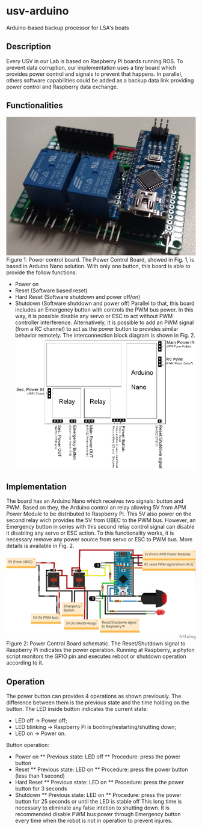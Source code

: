 # usv-arduino
Arduino-based backup processor for LSA's boats

## Description
Every USV in our Lab is based on Raspberry Pi boards running ROS. To prevent data corruption, our implementation uses a tiny board which provides power control and signals to prevent that happens. In parallel, others software capabilities could be added as a backup data link providing power control and Raspberry data exchange.

## Functionalities
![](power_control_board.jpg)
Figure 1: Power control board.
The Power Control Board, showed in Fig. 1, is based in Arduino Nano solution. With only one button, this board is able to provide the follow functions:
* Power on
* Reset (Software based reset)
* Hard Reset (Software shutdown and power off/on)
* Shutdown (Software shutdown and power off)
Parallel to that, this board includes an Emergency button  with controls the PWM bus power. In this way, it is possible disable any servo or ESC to act without PWM controller interference.
Alternatively, it is possible to add an PWM signal (from a RC channel) to act as the power button to provides similar behavior remotely.
The interconnection block diagram is shown in Fig. 2.
![](power_control_board_block_diagram.png)

## Implementation
The board has an Arduino Nano which receives two signals: button and PWM. Based on they, the Arduino control an relay allowing 5V from APM Power Module to be distributed to Raspberry Pi. This 5V also power on the second relay wich provides the 5V from UBEC to the PWM bus. However, an Emergency button in series with this second relay control signal can disable it disabling any servo or ESC action. To this functionality works, it is necessary remove any power source from servo or ESC to PWM bus. More details is available in Fig. 2.
![](Arduino_usv_bb.png)
Figure 2: Power Control Board schematic.
The Reset/Shutdown signal to Raspberry Pi indicates the power operation. Running at Raspberry, a phyton script monitors the GPIO pin and executes reboot or shutdown operation according to it.

## Operation
The power button can provides 4 operations as shown previously. The difference between them is the previous state and the time holding on the button. The LED inside button indicates the current state:
* LED off -> Power off;
* LED blinking -> Raspberry Pi is booting/restarting/shutting down;
* LED on -> Power on.

Button operation:
* Power on
** Previous state: LED off
** Procedure: press the power button
* Reset
** Previous state: LED on
** Procedure: press the power button (less than 1 second)
* Hard Reset
** Previous state: LED on
** Procedure: press the power button for 3 seconds
* Shutdown
** Previous state: LED on
** Procedure: press the power button for 25 seconds or until the LED is stable off
This long time is necessary to eliminate any false intetion to shutting down.
It is recommended disable PWM bus power through Emergency button every time when the robot is not in operation to prevent injures.

